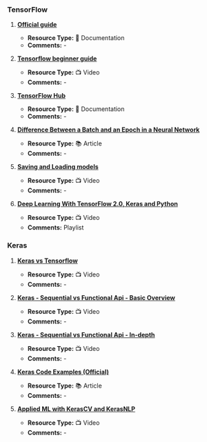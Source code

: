 ### TensorFlow

1. [**Official guide**](https://www.tensorflow.org/guide/tensor)
   - **Resource Type:** 📜 Documentation
   - **Comments:** -

2. [**Tensorflow beginner guide**](https://www.youtube.com/playlist?list=PLhhyoLH6IjfxVOdVC1P1L5z5azs0XjMsb)
   - **Resource Type:** 📺 Video
   - **Comments:** -

3. [**TensorFlow Hub**](https://tfhub.dev/)
   - **Resource Type:** 📜 Documentation
   - **Comments:** -

4. [**Difference Between a Batch and an Epoch in a Neural Network**](https://machinelearningmastery.com/difference-between-a-batch-and-an-epoch/)
   - **Resource Type:** 📚 Article
   - **Comments:** -

5. [**Saving and Loading models**](https://www.youtube.com/watch?v=HxtBIwfy0kM)
   - **Resource Type:** 📺 Video
   - **Comments:** -

6. [**Deep Learning With TensorFlow 2.0, Keras and Python**](https://www.youtube.com/playlist?-list=PLeo1K3hjS3uu7CxAacxVndI4bE_o3BDtO)
   - **Resource Type:** 📺 Video
   - **Comments:** Playlist

### Keras

1. [**Keras vs Tensorflow**](https://www.youtube.com/watch?v=VMyoi7Aksmc&list=PLasd6OSjN2oK4nLzXk7isXA9IjBKB4hdB&index=13&t=141s)
   - **Resource Type:** 📺 Video
   - **Comments:** -

2. [**Keras - Sequential vs Functional Api - Basic Overview**](https://www.youtube.com/watch?v=EvGS3VAsG4Y&list=PLasd6OSjN2oK4nLzXk7isXA9IjBKB4hdB&index=10)
   - **Resource Type:** 📺 Video
   - **Comments:** -

3. [**Keras - Sequential vs Functional Api - In-depth**](https://www.youtube.com/watch?v=ittokQvuNg8&list=PLasd6OSjN2oK4nLzXk7isXA9IjBKB4hdB&index=11)
   - **Resource Type:** 📺 Video
   - **Comments:** -

4. [**Keras Code Examples (Official)**](https://keras.io/examples/)
   - **Resource Type:** 📚 Article
   - **Comments:** -

5. [**Applied ML with KerasCV and KerasNLP**](https://www.youtube.com/watch?v=K2PKZS1fPlY)
   - **Resource Type:** 📺 Video
   - **Comments:** -
